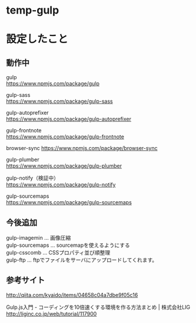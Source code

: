 # temp-gulp

# 設定したこと

## 動作中
gulp  
https://www.npmjs.com/package/gulp

gulp-sass  
https://www.npmjs.com/package/gulp-sass

gulp-autoprefixer  
https://www.npmjs.com/package/gulp-autoprefixer

gulp-frontnote  
https://www.npmjs.com/package/gulp-frontnote

browser-sync
https://www.npmjs.com/package/browser-sync

gulp-plumber  
https://www.npmjs.com/package/gulp-plumber

gulp-notify（検証中）  
https://www.npmjs.com/package/gulp-notify

gulp-sourcemaps  
https://www.npmjs.com/package/gulp-sourcemaps


## 今後追加
gulp-imagemin … 画像圧縮  
gulp-sourcemaps … sourcemapを使えるようにする  
gulp-csscomb … CSSプロパティ並び順整理  
gulp-ftp … ftpでファイルをサーバにアップロードしてくれます。  

## 参考サイト

http://qiita.com/kyaido/items/04658c04a7dbe9f05c16

Gulp.js入門 - コーディングを10倍速くする環境を作る方法まとめ | 株式会社LIG  
http://liginc.co.jp/web/tutorial/117900

